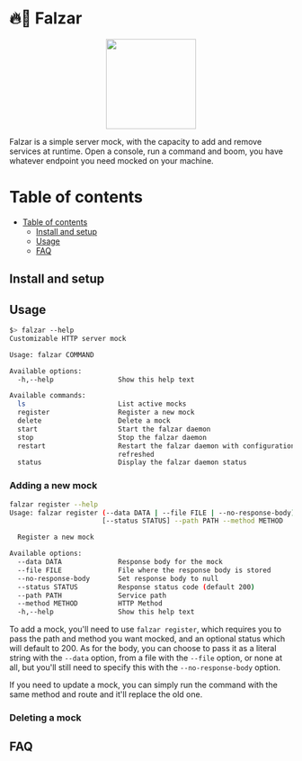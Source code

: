 🔥🦅 Falzar
===

<p align="center">
  <img width="160" src="https://static.wikia.nocookie.net/megaman/images/0/02/Fbeast-transparent.png/revision/latest?cb=20210831045650" />
</p>

Falzar is a simple server mock, with the capacity to add and remove services at runtime. Open a console, run a command and boom, you have whatever endpoint you need mocked on your machine.

# Table of contents

- [Table of contents](#table-of-contents)
  - [Install and setup](#install-and-setup)
  - [Usage](#usage)
  - [FAQ](#faq)

## Install and setup



## Usage

```bash
$> falzar --help
Customizable HTTP server mock

Usage: falzar COMMAND

Available options:
  -h,--help                Show this help text

Available commands:
  ls                       List active mocks
  register                 Register a new mock
  delete                   Delete a mock
  start                    Start the falzar daemon
  stop                     Stop the falzar daemon
  restart                  Restart the falzar daemon with configuration
                           refreshed
  status                   Display the falzar daemon status

```

### Adding a new mock

```bash
falzar register --help
Usage: falzar register (--data DATA | --file FILE | --no-response-body) 
                       [--status STATUS] --path PATH --method METHOD

  Register a new mock

Available options:
  --data DATA              Response body for the mock
  --file FILE              File where the response body is stored
  --no-response-body       Set response body to null
  --status STATUS          Response status code (default 200)
  --path PATH              Service path
  --method METHOD          HTTP Method
  -h,--help                Show this help text
```

To add a mock, you'll need to use `falzar register`, which requires you to pass the path and method you want mocked, and an optional status which will default to 200. As for the body, you can choose to pass it as a literal string with the `--data` option, from a file with the `--file` option, or none at all, but you'll still need to specify this with the `--no-response-body` option.

If you need to update a mock, you can simply run the command with the same method and route and it'll replace the old one.

### Deleting a mock

## FAQ
